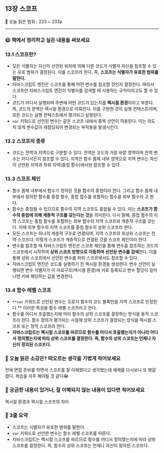 ## 13장 스코프

🔖 오늘 읽은 범위 : 223 ~ 233p

---

### 😃 책에서 정리하고 싶은 내용을 써보세요

### 13.1 스코프란?

- 모든 식별자는 자신이 선언된 위치에 의해 다른 코드가 식별자 자신을 참조할 수 있는 유효 범위가 결정된다. 이를 스코프라 한다. 즉, **스코프는 식별자가 유효한 범위를 말한다.**
- 자바스크립트 엔진은 스코프를 통해 어떤 변수를 참조할 것인지 결정한다. 따라서 스코프란 자바스크립트 엔진이 식별자를 검색할 때 사용하는 규칙이라고도 할 수 있다.
- 코드가 어디서 실행되며 주변에 어떤 코드가 있는지를 **렉시컬 환경**이라고 부른다. 즉, 코드의 문맥은 렉시컬 환경으로 이뤄진다. 이를 구현한 것이 실행 컨텍스트이며, 모든 코드는 실행 컨텍스트에서 평가되고 실행된다.
- `var` 키워드로 선언된 변수는 같은 스코프 내에서 중복 선언이 허용된다. 이는 의도치 않게 변수값이 재할당되어 변경되는 부작용을 발생시킨다.

### 13.2 스코프의 종류

- 코드는 전역과 지역으로 구분할 수 있다. 전역은 코드의 가장 바깥 영역이며 전역 변수는 어디서든지 참조할 수 있다. 지역은 함수 몸체 내부 영역으로 지역 변수는 자신이 선언된 지역과 하위 지역(중첩 함수)에서만 참조할 수 있다.

### 13.3 스코프 체인

- 함수 몸체 내부에서 함수가 정의된 것을 함수의 중첩이라 한다. 그리고 함수 몸체 내부에서 정의한 함수를 중첩 함수, 중첩 함수를 포함하는 함수를 외부 함수라 고 한다.
- 함수는 중첩될 수 있으므로 함수의 지역 스코프도 중첩될 수 있다. 이는 **스코프가 함수의 중첩에 의해 계층적 구조를 갖는다는 것**을 의미한다. 다시 말해, 중첩 함수의 지역 스코프는 중첩 함수를 포함하는 외부 함수의 지역 스코프와 계층적 구조를 갖는다. 이때 외부 함수의 지역 스코프를 중첩 함수의 상위 스코프라 한다.
- 모든 스코프는 하나의 계층적 구조로 연결되며, 지역 스코프의 최상위 스코프는 전역 스코프다. 이렇게 스코프가 계층적으로 연결된 것을 스코프 체인이라 한다.
- 변수를 참조할 때 자바스크립트 엔진은 스코프 체인을 통해 변수를 참조하는 코드의 스코프에서 시작하여 **상위 스코프 방향으로 이동하며 선언된 변수를 검색**한다. 이를 통해 상위 스코프에서 선언한 변수를 하위 스코프에서도 참조할 수 있다.
- 자바스크립트 엔진은 코드를 실행하기 전 렉시컬 환경을 생성한다. 변수 선언이 실행되면 변수 식별자가 이 자료구조(렉시컬 환경)에 키로 등록되고 변수 할당이 일어나면 키에 해당하는 값을 변경한다.

### 13.4 함수 레벨 스코프

- `**var` 키워드로 선언된 변수는 오로지 함수의 코드 블록만을 지역 스코프로 인정한다.** 이러한 특성을 함수 레벨 스코프라고 한다.
- 함수를 어디서 호출했는지에 따라 함수의 상위 스코프를 결정하는 방식을 동적 스코프라 한다. 함수 정의가 평가되는 시점에 상위 스코프가 결정되는 방식을 렉시컬 스코프 또는 정적 스코프라 한다.
- **자바스크립트는 렉시컬 스코프를 따르므로 함수를 어디서 호출했는지가 아니라 어디서 정의했는지에 따라 상위 스코프를 결정한다. 즉, 함수의 상위 스코프는 언제나 자신이 정의된 스코프다.**

### 🤔 오늘 읽은 소감은? 떠오르는 생각을 가볍게 적어보세요

전에 면접 준비를 하면서 스코프를 잘 이해했다고 생각했는데 예제를 다시보니 또 헷갈렸다. 복습을 자주 해야될 것 같다😂

### 🔎 궁금한 내용이 있거나, 잘 이해되지 않는 내용이 있다면 적어보세요

렉시컬 환경과 렉시컬 스코프의 차이

### 📝 3줄 요약

- 스코프는 식별자가 유효한 범위를 말한다.
- `var` 키워드로 선언한 변수는 함수 레벨 스코프를 따른다.
- 자바스크립트는 렉시컬 스코프를 따르므로 함수를 어디서 정의했는지에 따라 상위 스코프를 결정한다. 즉, 함수의 상위 스코프는 언제나 자신이 정의된 스코프다.
